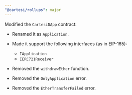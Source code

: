 ```yaml
---
"@cartesi/rollups": major
---
```


Modified the `CartesiDApp` contract:

-   Renamed it as `Application`.

-   Made it support the following interfaces (as in EIP-165):

    -   `IApplication`
    -   `IERC721Receiver`

-   Removed the `withdrawEther` function.

-   Removed the `OnlyApplication` error.

-   Removed the `EtherTransferFailed` error.
